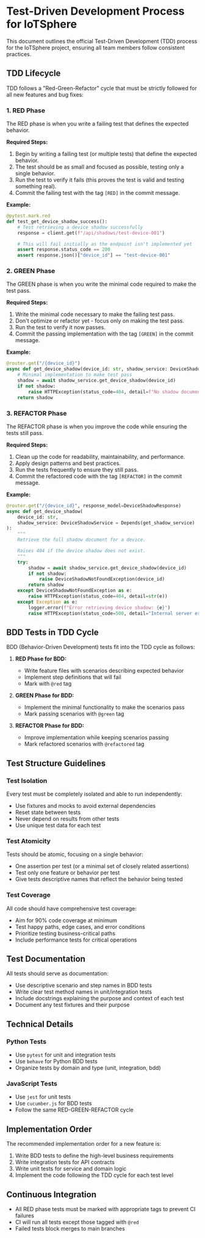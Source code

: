 # Test-Driven Development Process for IoTSphere

This document outlines the official Test-Driven Development (TDD) process for the IoTSphere project, ensuring all team members follow consistent practices.

## TDD Lifecycle

TDD follows a "Red-Green-Refactor" cycle that must be strictly followed for all new features and bug fixes:

### 1. RED Phase

The RED phase is when you write a failing test that defines the expected behavior.

**Required Steps:**
1. Begin by writing a failing test (or multiple tests) that define the expected behavior.
2. The test should be as small and focused as possible, testing only a single behavior.
3. Run the test to verify it fails (this proves the test is valid and testing something real).
4. Commit the failing test with the tag `[RED]` in the commit message.

**Example:**
```python
@pytest.mark.red
def test_get_device_shadow_success():
    # Test retrieving a device shadow successfully
    response = client.get(f"/api/shadows/test-device-001")

    # This will fail initially as the endpoint isn't implemented yet
    assert response.status_code == 200
    assert response.json()["device_id"] == "test-device-001"
```

### 2. GREEN Phase

The GREEN phase is when you write the minimal code required to make the test pass.

**Required Steps:**
1. Write the minimal code necessary to make the failing test pass.
2. Don't optimize or refactor yet - focus only on making the test pass.
3. Run the test to verify it now passes.
4. Commit the passing implementation with the tag `[GREEN]` in the commit message.

**Example:**
```python
@router.get("/{device_id}")
async def get_device_shadow(device_id: str, shadow_service: DeviceShadowService = Depends(get_shadow_service)):
    # Minimal implementation to make test pass
    shadow = await shadow_service.get_device_shadow(device_id)
    if not shadow:
        raise HTTPException(status_code=404, detail=f"No shadow document exists for device {device_id}")
    return shadow
```

### 3. REFACTOR Phase

The REFACTOR phase is when you improve the code while ensuring the tests still pass.

**Required Steps:**
1. Clean up the code for readability, maintainability, and performance.
2. Apply design patterns and best practices.
3. Run the tests frequently to ensure they still pass.
4. Commit the refactored code with the tag `[REFACTOR]` in the commit message.

**Example:**
```python
@router.get("/{device_id}", response_model=DeviceShadowResponse)
async def get_device_shadow(
    device_id: str,
    shadow_service: DeviceShadowService = Depends(get_shadow_service)
):
    """
    Retrieve the full shadow document for a device.

    Raises 404 if the device shadow does not exist.
    """
    try:
        shadow = await shadow_service.get_device_shadow(device_id)
        if not shadow:
            raise DeviceShadowNotFoundException(device_id)
        return shadow
    except DeviceShadowNotFoundException as e:
        raise HTTPException(status_code=404, detail=str(e))
    except Exception as e:
        logger.error(f"Error retrieving device shadow: {e}")
        raise HTTPException(status_code=500, detail="Internal server error")
```

## BDD Tests in TDD Cycle

BDD (Behavior-Driven Development) tests fit into the TDD cycle as follows:

1. **RED Phase for BDD:**
   - Write feature files with scenarios describing expected behavior
   - Implement step definitions that will fail
   - Mark with `@red` tag

2. **GREEN Phase for BDD:**
   - Implement the minimal functionality to make the scenarios pass
   - Mark passing scenarios with `@green` tag

3. **REFACTOR Phase for BDD:**
   - Improve implementation while keeping scenarios passing
   - Mark refactored scenarios with `@refactored` tag

## Test Structure Guidelines

### Test Isolation

Every test must be completely isolated and able to run independently:

- Use fixtures and mocks to avoid external dependencies
- Reset state between tests
- Never depend on results from other tests
- Use unique test data for each test

### Test Atomicity

Tests should be atomic, focusing on a single behavior:

- One assertion per test (or a minimal set of closely related assertions)
- Test only one feature or behavior per test
- Give tests descriptive names that reflect the behavior being tested

### Test Coverage

All code should have comprehensive test coverage:

- Aim for 90% code coverage at minimum
- Test happy paths, edge cases, and error conditions
- Prioritize testing business-critical paths
- Include performance tests for critical operations

## Test Documentation

All tests should serve as documentation:

- Use descriptive scenario and step names in BDD tests
- Write clear test method names in unit/integration tests
- Include docstrings explaining the purpose and context of each test
- Document any test fixtures and their purpose

## Technical Details

### Python Tests

- Use `pytest` for unit and integration tests
- Use `behave` for Python BDD tests
- Organize tests by domain and type (unit, integration, bdd)

### JavaScript Tests

- Use `jest` for unit tests
- Use `cucumber.js` for BDD tests
- Follow the same RED-GREEN-REFACTOR cycle

## Implementation Order

The recommended implementation order for a new feature is:

1. Write BDD tests to define the high-level business requirements
2. Write integration tests for API contracts
3. Write unit tests for service and domain logic
4. Implement the code following the TDD cycle for each test level

## Continuous Integration

- All RED phase tests must be marked with appropriate tags to prevent CI failures
- CI will run all tests except those tagged with `@red`
- Failed tests block merges to main branches
